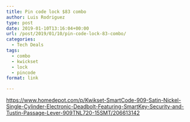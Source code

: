 ```yaml
---
title: Pin code lock $83 combo
author: Luis Rodriguez
type: post
date: 2019-01-10T13:16:04+00:00
url: /post/2019/01/10/pin-code-lock-83-combo/
categories:
  - Tech Deals
tags:
  - combo
  - kwickset
  - lock
  - pincode
format: link

---
```

<https://www.homedepot.com/p/Kwikset-SmartCode-909-Satin-Nickel-Single-Cylinder-Electronic-Deadbolt-Featuring-SmartKey-Security-and-Tustin-Passage-Lever-909TNL720-15SMT/206613142>